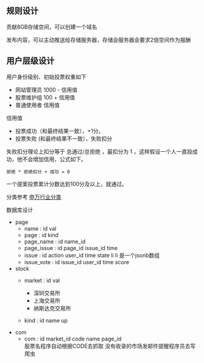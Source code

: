 ## 规则设计

贡献8GB存储空间，可以创建一个域名

发布内容，可以主动推送给存储服务器，存储会服务器会要求2倍空间作为报酬

## 用户层级设计

用户身份级别、初始投票权重如下

* 网站管理员 1000 - 信用值
* 股票维护组 100 + 信用值
* 普通使用者 信用值

信用值

* 投票成功（和最终结果一致），+1分。
* 投票失败 (和最终结果不一致），失败扣分

失败扣分理论上扣分等于 总通过/总拒绝 ，最扣分为 1 ，这样假设一个人一直投成功，他不会增加信用，公式如下。

```
拒绝 * 拒绝扣分 + 成功 = 0
```

一个提案投票累计分数达到100分及以上，就通过。

分类参考 [申万行业分类](http://www.swsindex.com/idx0530.aspx)

数据库设计

* page
  * name : id val
  * page : id kind
  * page_name : id name_id
  * page_issue : id page_id issue_id time
  * issue : id action user_id time state li
    li 是一个jsonb数组
  * issue_vote : id issue_id user_id time score
* stock
  * market : id val

    * 深圳交易所
    * 上海交易所
    * 纳斯达克交易所
  * kind : id name up
* com
  * com : id market_id code name page_id\
    股票名程序自动根据CODE去抓取
    没有收录的市场发邮件提醒程序员去写爬虫
